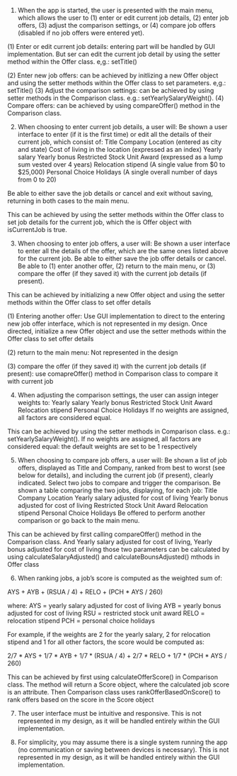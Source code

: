 1. When the app is started, the user is presented with the main menu, which allows the user to (1) enter or edit current job details, (2) enter job offers, (3) adjust the comparison settings, or (4) compare job offers (disabled if no job offers were entered yet). 

(1) Enter or edit current job details: entering part will be handled by GUI implementation. But ser can edit the current job detail by using the setter method within the Offer class. e,g.: setTitle()

(2) Enter new job offers: can be achieved by initlizing a new Offer object and using the setter methods within the Offer class to set parameters. e,g.: setTitle()
(3) Adjust the comparison settings: can be achieved by using setter methods in the Comparison class. e.g.: setYearlySalaryWeight().
(4) Compare offers: can be achieved by using compareOffer() method in the Comparison class.

2. When choosing to enter current job details, a user will:
Be shown a user interface to enter (if it is the first time) or edit all the details of their current job, which consist of:
Title
Company
Location (entered as city and state)
Cost of living in the location (expressed as an index)
Yearly salary
Yearly bonus
Restricted Stock Unit Award (expressed as a lump sum vested over 4 years)
Relocation stipend (A single value from $0 to $25,000)
Personal Choice Holidays (A single overall number of days from 0 to 20)

Be able to either save the job details or cancel and exit without saving, returning in both cases to the main menu.

This can be achieved by using the setter methods within the Offer class to set job details for the current job, which the is Offer object with isCurrentJob is true.  

3. When choosing to enter job offers, a user will:
Be shown a user interface to enter all the details of the offer, which are the same ones listed above for the current job.
Be able to either save the job offer details or cancel.
Be able to (1) enter another offer, (2) return to the main menu, or (3) compare the offer (if they saved it) with the current job details (if present).

This can be achieved by initializing a new Offer object and using the setter methods within the Offer class to set offer details

(1) Entering another offer: Use GUI implementation to direct to the entering new job offer interface, which is not represented in my design. Once directed,  initialize a new Offer object and use the setter methods within the Offer class to set offer details

(2) return to the main menu: Not represented in the design

(3) compare the offer (if they saved it) with the current job details (if present): use comapreOffer() method in Comparison class to compare it with current job


4. When adjusting the comparison settings, the user can assign integer weights to:
Yearly salary
Yearly bonus
Restricted Stock Unit Award 
Relocation stipend 
Personal Choice Holidays 
If no weights are assigned, all factors are considered equal.

This can be achieved by using the setter methods in Comparison class. e.g.: setYearlySalaryWeight(). If no weights are assigned, all factors are considered equal: the default weights are set to be 1 respectively 


5. When choosing to compare job offers, a user will:
Be shown a list of job offers, displayed as Title and Company, ranked from best to worst (see below for details), and including the current job (if present), clearly indicated.
Select two jobs to compare and trigger the comparison.
Be shown a table comparing the two jobs, displaying, for each job:
Title
Company
Location 
Yearly salary adjusted for cost of living
Yearly bonus adjusted for cost of living
Restricted Stock Unit Award 
Relocation stipend 
Personal Choice Holidays 
Be offered to perform another comparison or go back to the main menu.

This can be achieved by first calling compareOffer() method in the Comparison class. And Yearly salary adjusted for cost of living, Yearly bonus adjusted for cost of living those two parameters can be calculated by using calculateSalaryAdjusted() and calculateBounsAdjusted() mthods in Offer class



6. When ranking jobs, a job’s score is computed as the weighted sum of:

AYS + AYB + (RSUA / 4) + RELO + (PCH * AYS / 260)

where:
AYS = yearly salary adjusted for cost of living
AYB = yearly bonus adjusted for cost of living
RSU = restricted stock unit award
RELO = relocation stipend
PCH = personal choice holidays



For example, if the weights are 2 for the yearly salary, 2 for relocation stipend and 1 for all other factors, the score would be computed as:

2/7 * AYS + 1/7 * AYB + 1/7 * (RSUA / 4) + 2/7 * RELO + 1/7 * (PCH * AYS / 260)

This can be achieved by first using calculateOfferScore() in Comparison class. The method will return a Score object, where the calculated job score is an attribute. Then Comparison class uses rankOfferBasedOnScore() to rank offers based on the score in the Score object

7. The user interface must be intuitive and responsive.
This is not represented in my design, as it will be handled entirely within the GUI implementation.


8. For simplicity, you may assume there is a single system running the app (no communication or saving between devices is necessary).
This is not represented in my design, as it will be handled entirely within the GUI implementation.
